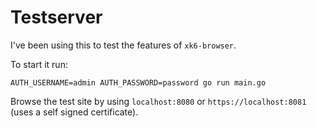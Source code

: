 # Testserver

I've been using this to test the features of `xk6-browser`.

To start it run:

```shell
AUTH_USERNAME=admin AUTH_PASSWORD=password go run main.go
```

Browse the test site by using `localhost:8080` or `https://localhost:8081` (uses a self signed certificate).
